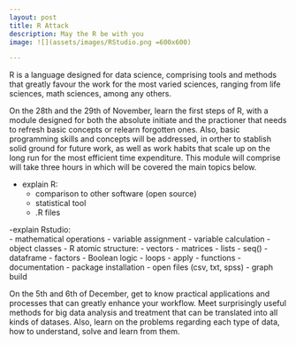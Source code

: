 ```yaml
---
layout: post
title: R Attack
description: May the R be with you
image: ![](assets/images/RStudio.png =600x600)

---
```


R is a language designed for data science, comprising tools and methods that greatly favour the work for the most varied sciences, ranging from life sciences, math sciences, among any others.

On the 28th and the 29th of November, learn the first steps of R, with a module designed for both the absolute initiate and the practioner that needs to refresh basic concepts or relearn forgotten ones. Also, basic programming skills and concepts will be addressed, in orther to stablish solid ground for future work, as well as work habits that scale up on the long run for the most efficient time expenditure. This module will comprise will take three hours in which will be covered the main topics below.

- explain R:
	- comparison to other software (open source)
	- statistical tool
	- .R files

-explain Rstudio: 	
		- mathematical operations
		- variable assignment
		- variable calculation
		- object classes
		- R atomic structure:
			- vectors
			- matrices
			- lists
			- seq()
			- dataframe
			- factors
			- Boolean logic
		- loops
		- apply
		- functions
		- documentation
		- package installation
		- open files (csv, txt, spss)
		- graph build

On the 5th and 6th of December, get to know practical applications and processes that can greatly enhance your workflow. Meet surprisingly useful methods for big data analysis and treatment that can be translated into all kinds of datases. Also, learn on the problems regarding each type of data, how to understand, solve and learn from them.

